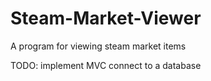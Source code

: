 # Steam-Market-Viewer
A program for viewing steam market items

TODO: implement MVC
      connect to a database
